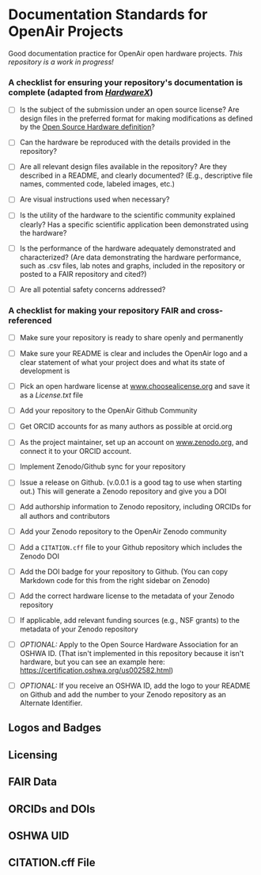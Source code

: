 # Documentation Standards for OpenAir Projects
Good documentation practice for OpenAir open hardware projects. _This repository is a work in progress!_

### A checklist for ensuring your repository's documentation is complete (adapted from [_HardwareX_](www.doi.org/10.5281/zenodo.3364474))
- [ ] Is the subject of the submission under an open source license? Are design files in the preferred format for making modifications as defined by the [Open Source Hardware definition](https://www.oshwa.org/definition/)?
- [ ] Can the hardware be reproduced with the details provided in the repository?
- [ ] Are all relevant design files available in the repository? Are they described in a README, and clearly documented? (E.g., descriptive file names, commented code, labeled images, etc.) 
- [ ] Are visual instructions used when necessary?
- [ ] Is the utility of the hardware to the scientific community explained clearly? Has a specific scientific application been demonstrated using the hardware?
- [ ] Is the performance of the hardware adequately demonstrated and characterized? (Are data demonstrating the hardware performance, such as .csv files, lab notes and graphs, included in the repository or posted to a FAIR repository and cited?)
- [ ] Are all potential safety concerns addressed?


### A checklist for making your repository FAIR and cross-referenced
- [ ] Make sure your repository is ready to share openly and permanently
- [ ] Make sure your README is clear and includes the OpenAir logo and a clear statement of what your project does and what its state of development is
- [ ] Pick an open hardware license at www.choosealicense.org and save it as a *License.txt* file
- [ ] Add your repository to the OpenAir Github Community
- [ ] Get ORCID accounts for as many authors as possible at orcid.org
- [ ] As the project maintainer, set up an account on www.zenodo.org, and connect it to your ORCID account.
- [ ] Implement Zenodo/Github sync for your repository
- [ ] Issue a release on Github. (v.0.0.1 is a good tag to use when starting out.) This will generate a Zenodo repository and give you a DOI
- [ ] Add authorship information to Zenodo repository, including ORCIDs for all authors and contributors
- [ ] Add your Zenodo repository to the OpenAir Zenodo community
- [ ] Add a `CITATION.cff` file to your Github repository which includes the Zenodo DOI
- [ ] Add the DOI badge for your repository to Github. (You can copy Markdown code for this from the right sidebar on Zenodo)
- [ ] Add the correct hardware license to the metadata of your Zenodo repository
- [ ] If applicable, add relevant funding sources (e.g., NSF grants) to the metadata of your Zenodo repository
- [ ] _OPTIONAL:_ Apply to the Open Source Hardware Association for an OSHWA ID. (That isn't implemented in this repository because it isn't hardware, but you can see an example here: https://certification.oshwa.org/us002582.html)
- [ ] _OPTIONAL:_ If you receive an OSHWA ID, add the logo to your README on Github and add the number to your Zenodo repository as an Alternate Identifier.


## Logos and Badges

## Licensing

## FAIR Data

## ORCIDs and DOIs

## OSHWA UID

## CITATION.cff File

